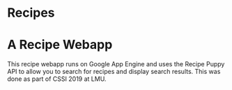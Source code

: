 # Recipes
# A Recipe Webapp

This recipe webapp runs on Google App Engine and uses the Recipe Puppy API to allow you to search for recipes and display search results.
This was done as part of CSSI 2019 at LMU.
